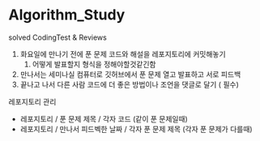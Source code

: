 # Algorithm_Study
solved CodingTest &amp; Reviews

1. 화요일에 만나기 전에 푼 문제 코드와 해설을 레포지토리에 커밋해놓기
    1. 어떻게 발표할지 형식을 정해야할것같긴함
2. 만나서는 세미나실 컴퓨터로 깃허브에서 푼 문제 열고 발표하고 서로 피드백
3. 끝나고 나서 다른 사람 코드에 더 좋은 방법이나 조언을 댓글로 달기 ( 필수)

레포지토리 관리
- 레포지토리 / 푼 문제 제목 / 각자 코드 (같이 푼 문제일때) 
- 레포지토리 /  만나서 피드벡한 날짜 / 각자 푼 문제 제목 (각자 푼 문제가 다를때)
